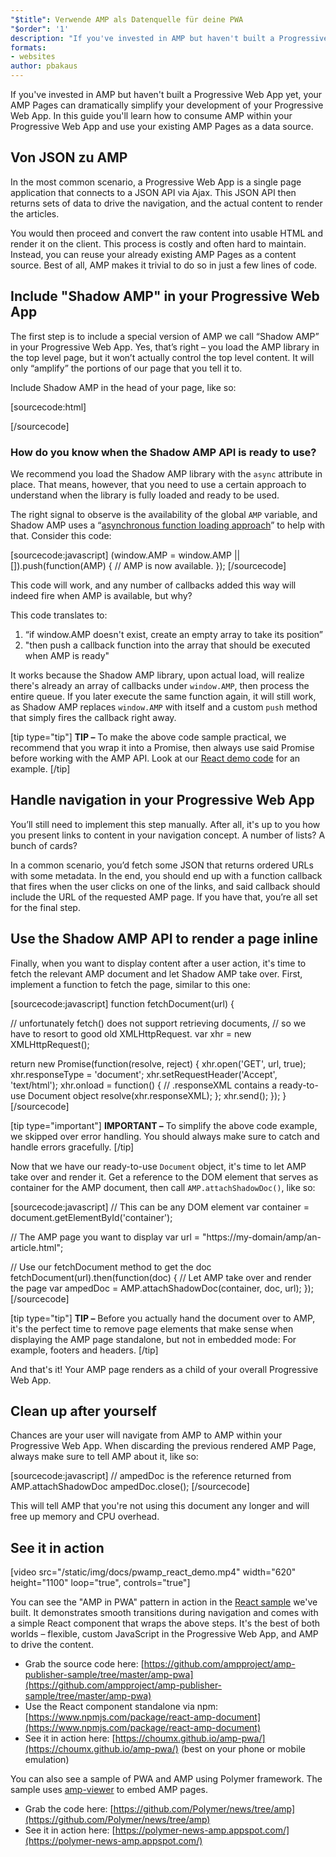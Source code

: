 ```yaml
---
"$title": Verwende AMP als Datenquelle für deine PWA
"$order": '1'
description: "If you've invested in AMP but haven't built a Progressive Web App yet, your AMP Pages can dramatically simplify your development of your Progressive Web App."
formats:
- websites
author: pbakaus
---
```


If you've invested in AMP but haven't built a Progressive Web App yet, your AMP Pages can dramatically simplify your development of your Progressive Web App. In this guide you'll learn how to consume AMP within your Progressive Web App and use your existing AMP Pages as a data source.

## Von JSON zu AMP

In the most common scenario, a Progressive Web App is a single page application that connects to a JSON API via Ajax. This JSON API then returns sets of data to drive the navigation, and the actual content to render the articles.

You would then proceed and convert the raw content into usable HTML and render it on the client. This process is costly and often hard to maintain. Instead, you can reuse your already existing AMP Pages as a content source. Best of all, AMP makes it trivial to do so in just a few lines of code.

## Include "Shadow AMP" in your Progressive Web App

The first step is to include a special version of AMP we call “Shadow AMP” in your Progressive Web App. Yes, that’s right – you load the AMP library in the top level page, but it won’t actually control the top level content. It will only “amplify” the portions of our page that you tell it to.

Include Shadow AMP in the head of your page, like so:

[sourcecode:html]
<!-- Asynchronously load the AMP-with-Shadow-DOM runtime library. -->
<script async src="https://cdn.ampproject.org/shadow-v0.js"></script>
[/sourcecode]

### How do you know when the Shadow AMP API is ready to use?

We recommend you load the Shadow AMP library with the `async` attribute in place. That means, however, that you need to use a certain approach to understand when the library is fully loaded and ready to be used.

The right signal to observe is the availability of the global `AMP` variable, and Shadow AMP uses a “[asynchronous function loading approach](http://mrcoles.com/blog/google-analytics-asynchronous-tracking-how-it-work/)” to help with that. Consider this code:

[sourcecode:javascript]
(window.AMP = window.AMP || []).push(function(AMP) {
  // AMP is now available.
});
[/sourcecode]

This code will work, and any number of callbacks added this way will indeed fire when AMP is available, but why?

This code translates to:

1. “if window.AMP doesn't exist, create an empty array to take its position”
2. "then push a callback function into the array that should be executed when AMP is ready"

It works because the Shadow AMP library, upon actual load, will realize there's already an array of callbacks under `window.AMP`, then process the entire queue. If you later execute the same function again, it will still work, as Shadow AMP replaces `window.AMP` with itself and a custom `push` method that simply fires the callback right away.

[tip type="tip"] **TIP –** To make the above code sample practical, we recommend that you wrap it into a Promise, then always use said Promise before working with the AMP API. Look at our [React demo code](https://github.com/ampproject/amp-publisher-sample/blob/master/amp-pwa/src/components/amp-document/amp-document.js#L20) for an example. [/tip]

## Handle navigation in your Progressive Web App

You’ll still need to implement this step manually. After all, it's up to you how you present links to content in your navigation concept. A number of lists? A bunch of cards?

In a common scenario, you’d fetch some JSON that returns ordered URLs with some metadata. In the end, you should end up with a function callback that fires when the user clicks on one of the links, and said callback should include the URL of the requested AMP page. If you have that, you’re all set for the final step.

## Use the Shadow AMP API to render a page inline

Finally, when you want to display content after a user action, it's time to fetch the relevant AMP document and let Shadow AMP take over. First, implement a function to fetch the page, similar to this one:

[sourcecode:javascript]
function fetchDocument(url) {

  // unfortunately fetch() does not support retrieving documents,
  // so we have to resort to good old XMLHttpRequest.
  var xhr = new XMLHttpRequest();

  return new Promise(function(resolve, reject) {
    xhr.open('GET', url, true);
    xhr.responseType = 'document';
    xhr.setRequestHeader('Accept', 'text/html');
    xhr.onload = function() {
      // .responseXML contains a ready-to-use Document object
      resolve(xhr.responseXML);
    };
    xhr.send();
  });
}
[/sourcecode]

[tip type="important"] **IMPORTANT –** To simplify the above code example, we skipped over error handling. You should always make sure to catch and handle errors gracefully. [/tip]

Now that we have our ready-to-use `Document` object, it's time to let AMP take over and render it. Get a reference to the DOM element that serves as container for the AMP document, then call `AMP.attachShadowDoc()`, like so:

[sourcecode:javascript]
// This can be any DOM element
var container = document.getElementById('container');

// The AMP page you want to display
var url = "https://my-domain/amp/an-article.html";

// Use our fetchDocument method to get the doc
fetchDocument(url).then(function(doc) {
  // Let AMP take over and render the page
  var ampedDoc = AMP.attachShadowDoc(container, doc, url);
});
[/sourcecode]

[tip type="tip"] **TIP –** Before you actually hand the document over to AMP, it's the perfect time to remove page elements that make sense when displaying the AMP page standalone, but not in embedded mode: For example, footers and headers. [/tip]

And that's it! Your AMP page renders as a child of your overall Progressive Web App.

## Clean up after yourself

Chances are your user will navigate from AMP to AMP within your Progressive Web App. When discarding the previous rendered AMP Page, always make sure to tell AMP about it, like so:

[sourcecode:javascript]
// ampedDoc is the reference returned from AMP.attachShadowDoc
ampedDoc.close();
[/sourcecode]

This will tell AMP that you're not using this document any longer and will free up memory and CPU overhead.

## See it in action

[video src="/static/img/docs/pwamp_react_demo.mp4" width="620" height="1100" loop="true", controls="true"]

You can see the "AMP in PWA" pattern in action in the [React sample](https://github.com/ampproject/amp-publisher-sample/tree/master/amp-pwa) we've built. It demonstrates smooth transitions during navigation and comes with a simple React component that wraps the above steps. It's the best of both worlds – flexible, custom JavaScript in the Progressive Web App, and AMP to drive the content.

- Grab the source code here: [https://github.com/ampproject/amp-publisher-sample/tree/master/amp-pwa](https://github.com/ampproject/amp-publisher-sample/tree/master/amp-pwa)
- Use the React component standalone via npm: [https://www.npmjs.com/package/react-amp-document](https://www.npmjs.com/package/react-amp-document)
- See it in action here: [https://choumx.github.io/amp-pwa/](https://choumx.github.io/amp-pwa/) (best on your phone or mobile emulation)

You can also see a sample of PWA and AMP using Polymer framework. The sample uses [amp-viewer](https://github.com/PolymerLabs/amp-viewer/) to embed AMP pages.

- Grab the code here: [https://github.com/Polymer/news/tree/amp](https://github.com/Polymer/news/tree/amp)
- See it in action here: [https://polymer-news-amp.appspot.com/](https://polymer-news-amp.appspot.com/)
